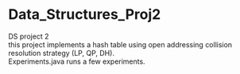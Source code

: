 # Data_Structures_Proj2<br>
DS project 2<br>
this project implements a hash table using open addressing collision resolution strategy (LP, QP, DH).<br>
Experiments.java runs a few experiments.
